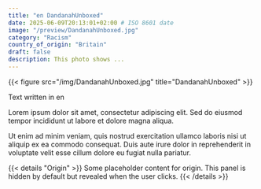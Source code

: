 ```yaml
---
title: "en DandanahUnboxed"
date: 2025-06-09T20:13:01+02:00 # ISO 8601 date
image: "/preview/DandanahUnboxed.jpg"
category: "Racism"
country_of_origin: "Britain"
draft: false
description: This photo shows ...
---
```


{{< figure src="/img/DandanahUnboxed.jpg" title="DandanahUnboxed" >}}

Text written in en

Lorem ipsum dolor sit amet, consectetur adipiscing elit. Sed do eiusmod tempor incididunt ut labore et dolore magna aliqua.

Ut enim ad minim veniam, quis nostrud exercitation ullamco laboris nisi ut aliquip ex ea commodo consequat. Duis aute irure dolor in reprehenderit in voluptate velit esse cillum dolore eu fugiat nulla pariatur.


{{< details "Origin" >}}
Some placeholder content for origin. This panel is hidden by default but revealed when the user clicks.
{{< /details >}}

